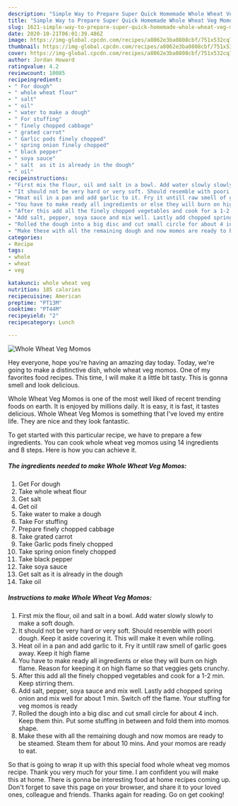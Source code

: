 ```yaml
---
description: "Simple Way to Prepare Super Quick Homemade Whole Wheat Veg Momos"
title: "Simple Way to Prepare Super Quick Homemade Whole Wheat Veg Momos"
slug: 1621-simple-way-to-prepare-super-quick-homemade-whole-wheat-veg-momos
date: 2020-10-21T06:01:39.486Z
image: https://img-global.cpcdn.com/recipes/a8062e3ba0808cbf/751x532cq70/whole-wheat-veg-momos-recipe-main-photo.jpg
thumbnail: https://img-global.cpcdn.com/recipes/a8062e3ba0808cbf/751x532cq70/whole-wheat-veg-momos-recipe-main-photo.jpg
cover: https://img-global.cpcdn.com/recipes/a8062e3ba0808cbf/751x532cq70/whole-wheat-veg-momos-recipe-main-photo.jpg
author: Jordan Howard
ratingvalue: 4.2
reviewcount: 10085
recipeingredient:
- " For dough"
- " whole wheat flour"
- " salt"
- " oil"
- " water to make a dough"
- " For stuffing"
- " finely chopped cabbage"
- " grated carrot"
- " Garlic pods finely chopped"
- " spring onion finely chopped"
- " black pepper"
- " soya sauce"
- " salt  as it is already in the dough"
- " oil"
recipeinstructions:
- "First mix the flour, oil and salt in a bowl. Add water slowly slowly to make a soft dough."
- "It should not be very hard or very soft. Should resemble with poori dough. Keep it aside covering it. This will make it even while rolling."
- "Heat oil in a pan and add garlic to it. Fry it untill raw smell of garlic goes away. Keep it high flame"
- "You have to make ready all ingredients or else they will burn on high flame. Reason for keeping it on high flame so that veggies gets crunchy."
- "After this add all the finely chopped vegetables and cook for a 1-2 min. Keep stirring them."
- "Add salt, pepper, soya sauce and mix well. Lastly add chopped spring onion and mix well for about 1 min. Switch off the flame. Your stuffing for veg momos is ready"
- "Rolled the dough into a big disc and cut small circle for about 4 inch. Keep them thin. Put some stuffing in between and fold them into momos shape."
- "Make these with all the remaining dough and now momos are ready to be steamed. Steam them for about 10 mins. And your momos are ready to eat."
categories:
- Recipe
tags:
- whole
- wheat
- veg

katakunci: whole wheat veg 
nutrition: 185 calories
recipecuisine: American
preptime: "PT13M"
cooktime: "PT44M"
recipeyield: "2"
recipecategory: Lunch

---
```



![Whole Wheat Veg Momos](https://img-global.cpcdn.com/recipes/a8062e3ba0808cbf/751x532cq70/whole-wheat-veg-momos-recipe-main-photo.jpg)

Hey everyone, hope you're having an amazing day today. Today, we're going to make a distinctive dish, whole wheat veg momos. One of my favorites food recipes. This time, I will make it a little bit tasty. This is gonna smell and look delicious.



Whole Wheat Veg Momos is one of the most well liked of recent trending foods on earth. It is enjoyed by millions daily. It is easy, it is fast, it tastes delicious. Whole Wheat Veg Momos is something that I've loved my entire life. They are nice and they look fantastic.


To get started with this particular recipe, we have to prepare a few ingredients. You can cook whole wheat veg momos using 14 ingredients and 8 steps. Here is how you can achieve it.

<!--inarticleads1-->

##### The ingredients needed to make Whole Wheat Veg Momos:

1. Get  For dough
1. Take  whole wheat flour
1. Get  salt
1. Get  oil
1. Take  water to make a dough
1. Take  For stuffing
1. Prepare  finely chopped cabbage
1. Take  grated carrot
1. Take  Garlic pods finely chopped
1. Take  spring onion finely chopped
1. Take  black pepper
1. Take  soya sauce
1. Get  salt  as it is already in the dough
1. Take  oil




<!--inarticleads2-->

##### Instructions to make Whole Wheat Veg Momos:

1. First mix the flour, oil and salt in a bowl. Add water slowly slowly to make a soft dough.
1. It should not be very hard or very soft. Should resemble with poori dough. Keep it aside covering it. This will make it even while rolling.
1. Heat oil in a pan and add garlic to it. Fry it untill raw smell of garlic goes away. Keep it high flame
1. You have to make ready all ingredients or else they will burn on high flame. Reason for keeping it on high flame so that veggies gets crunchy.
1. After this add all the finely chopped vegetables and cook for a 1-2 min. Keep stirring them.
1. Add salt, pepper, soya sauce and mix well. Lastly add chopped spring onion and mix well for about 1 min. Switch off the flame. Your stuffing for veg momos is ready
1. Rolled the dough into a big disc and cut small circle for about 4 inch. Keep them thin. Put some stuffing in between and fold them into momos shape.
1. Make these with all the remaining dough and now momos are ready to be steamed. Steam them for about 10 mins. And your momos are ready to eat.




So that is going to wrap it up with this special food whole wheat veg momos recipe. Thank you very much for your time. I am confident you will make this at home. There is gonna be interesting food at home recipes coming up. Don't forget to save this page on your browser, and share it to your loved ones, colleague and friends. Thanks again for reading. Go on get cooking!
